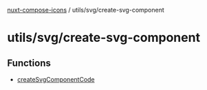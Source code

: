 [nuxt-compose-icons](../../../modules.md) / utils/svg/create-svg-component

# utils/svg/create-svg-component

## Functions

- [createSvgComponentCode](functions/createSvgComponentCode.md)
